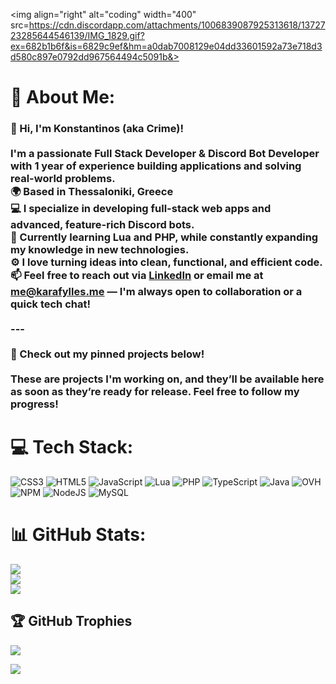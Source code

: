 <img align="right" alt="coding" width="400" src=https://cdn.discordapp.com/attachments/1006839087925313618/1372723285644546139/IMG_1829.gif?ex=682b1b6f&is=6829c9ef&hm=a0dab7008129e04dd33601592a73e718d3d580c897e0792dd967564494c5091b&>

# 💫 About Me:
### 👋 Hi, I'm Konstantinos (aka Crime)!<br><br>I'm a passionate **Full Stack Developer** & **Discord Bot Developer** with 1 year of experience building applications and solving real-world problems.  <br>🌍 Based in **Thessaloniki, Greece**  <br>💻 I specialize in developing full-stack web apps and advanced, feature-rich Discord bots.  <br>🌱 Currently learning **Lua** and **PHP**, while constantly expanding my knowledge in new technologies.  <br>⚙️ I love turning ideas into clean, functional, and efficient code.  <br>📫 Feel free to reach out via [LinkedIn](https://www.linkedin.com/in/konstantinos-karafylles-2171b130a/) or email me at [me@karafylles.me](mailto:me@karafylles.me) — I'm always open to collaboration or a quick tech chat!<br><br>---<br><br>🚀 Check out my pinned projects below!<br><br>These are projects I'm working on, and they’ll be available here as soon as they’re ready for release. Feel free to follow my progress!<br>


# 💻 Tech Stack:
![CSS3](https://img.shields.io/badge/css3-%231572B6.svg?style=for-the-badge&logo=css3&logoColor=white) ![HTML5](https://img.shields.io/badge/html5-%23E34F26.svg?style=for-the-badge&logo=html5&logoColor=white) ![JavaScript](https://img.shields.io/badge/javascript-%23323330.svg?style=for-the-badge&logo=javascript&logoColor=%23F7DF1E) ![Lua](https://img.shields.io/badge/lua-%232C2D72.svg?style=for-the-badge&logo=lua&logoColor=white) ![PHP](https://img.shields.io/badge/php-%23777BB4.svg?style=for-the-badge&logo=php&logoColor=white) ![TypeScript](https://img.shields.io/badge/typescript-%23007ACC.svg?style=for-the-badge&logo=typescript&logoColor=white) ![Java](https://img.shields.io/badge/java-%23ED8B00.svg?style=for-the-badge&logo=openjdk&logoColor=white) ![OVH](https://img.shields.io/badge/ovh-%23123F6D.svg?style=for-the-badge&logo=ovh&logoColor=#123F6D) ![NPM](https://img.shields.io/badge/NPM-%23CB3837.svg?style=for-the-badge&logo=npm&logoColor=white) ![NodeJS](https://img.shields.io/badge/node.js-6DA55F?style=for-the-badge&logo=node.js&logoColor=white) ![MySQL](https://img.shields.io/badge/mysql-4479A1.svg?style=for-the-badge&logo=mysql&logoColor=white)
# 📊 GitHub Stats:
![](https://github-readme-stats.vercel.app/api?username=Crimeeee&theme=aura&hide_border=false&include_all_commits=false&count_private=false)<br/>
![](https://nirzak-streak-stats.vercel.app/?user=Crimeeee&theme=aura&hide_border=false)<br/>
![](https://github-readme-stats.vercel.app/api/top-langs/?username=Crimeeee&theme=aura&hide_border=false&include_all_commits=false&count_private=false&layout=compact)

## 🏆 GitHub Trophies
![](https://github-profile-trophy.vercel.app/?username=Crimeeee&theme=radical&no-frame=false&no-bg=false&margin-w=4)

[![](https://visitcount.itsvg.in/api?id=Crimeeee&icon=9&color=0)](https://visitcount.itsvg.in)

<!-- Proudly created with GPRM ( https://gprm.itsvg.in ) -->
